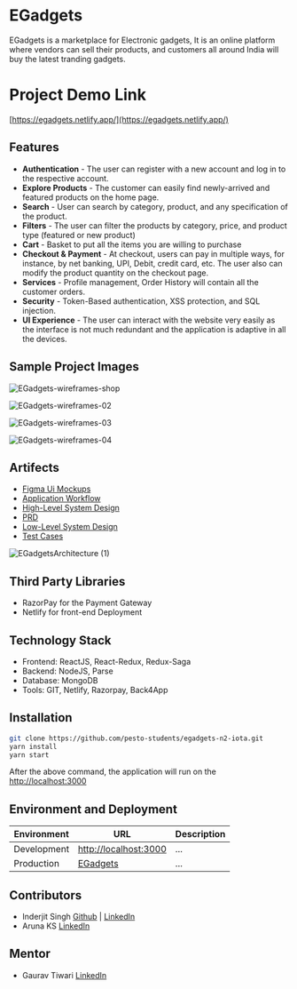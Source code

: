 # EGadgets

EGadgets is a marketplace for Electronic gadgets, It is an online platform where vendors can sell their products, and customers all around India will buy the latest tranding gadgets.


# Project Demo Link
[https://egadgets.netlify.app/](https://egadgets.netlify.app/)

## Features


- **Authentication** - The user can register with a new account and log in to the respective account.
- **Explore Products** - The customer can easily find newly-arrived and featured products on the home page.
- **Search** - User can search by category, product, and any specification of the product.
- **Filters** - The user can filter the products by category, price, and product type (featured or new product)
- **Cart** - Basket to put all the items you are willing to purchase
- **Checkout & Payment** - At checkout, users can pay in multiple ways, for instance, by net banking, UPI, Debit, credit card, etc. The user also can modify the product quantity on the checkout page.
- **Services** - Profile management, Order History will contain all the customer orders.
- **Security** - Token-Based authentication, XSS protection, and SQL injection.
- **UI Experience** - The user can interact with the website very easily as the interface is not much redundant and the application is adaptive in all the devices.

## Sample Project Images

![EGadgets-wireframes-shop](https://user-images.githubusercontent.com/44647061/123522789-3f1e5100-d6dd-11eb-8ef3-9850b1a4fe27.png)

![EGadgets-wireframes-02](https://user-images.githubusercontent.com/44647061/123522904-2498a780-d6de-11eb-98f5-4ef36f58f7a6.jpg)

![EGadgets-wireframes-03](https://user-images.githubusercontent.com/44647061/123522917-30846980-d6de-11eb-9bbf-038cc6e52f0c.jpg)

![EGadgets-wireframes-04](https://user-images.githubusercontent.com/44647061/123523068-04b5b380-d6df-11eb-89bf-c274fd46c66c.jpg)


## Artifects

- [Figma Ui Mockups](https://www.figma.com/file/QJP1Zy6D842atU3KG9ZBu0/EGadget-UI?node-id=12%3A138)
- [Application Workflow](https://drive.google.com/file/d/1-yIzXLN_dhlvJ2s4SHlmML5C2UdzRnTj/view?usp=sharing)
- [High-Level System Design](https://drive.google.com/file/d/1BE9LAdrVz7d_aEoloT_oJyoLwFTK17YX/view?usp=sharing)
- [PRD](https://docs.google.com/document/d/1txr0CqR3JriYC7a_rkH4zP9MR138vEbqg5aSSu3LaJc/edit?usp=sharing)
- [Low-Level System Design](https://docs.google.com/document/d/15xXio6GcOmjI7Njvu9trEBbOjIHNf5nBRdlZxrCso0k/edit?usp=sharing)
- [Test Cases](https://drive.google.com/file/d/16uDu1wW6jamNNuFii73TdAKJ0P00SOWC/view?usp=sharing)


![EGadgetsArchitecture (1)](https://user-images.githubusercontent.com/44647061/123522379-89520300-d6da-11eb-999f-31fda47f022b.png)


## Third Party Libraries

- RazorPay for the Payment Gateway
- Netlify for front-end Deployment

## Technology Stack

- Frontend: ReactJS, React-Redux, Redux-Saga
- Backend: NodeJS, Parse
- Database: MongoDB
- Tools: GIT, Netlify, Razorpay, Back4App

## Installation

```bash
git clone https://github.com/pesto-students/egadgets-n2-iota.git
yarn install
yarn start
```

After the above command, the application will run on the [http://localhost:3000](http://localhost:3000)

## Environment and Deployment

| Environment | URL                                            | Description |
| ----------- | ---------------------------------------------- | ----------- |
| Development | [http://localhost:3000](http://localhost:3000) | ...         |
| Production  | [EGadgets](https://egadgets.netlify.app/)      | ...         |

## Contributors

- Inderjit Singh [Github](https://github.com/Inderjit-fullstack-dev) | [LinkedIn](https://www.linkedin.com/in/inderjit-singh-997591175/)
- Aruna KS [LinkedIn](https://www.linkedin.com/in/arunaks)

## Mentor
- Gaurav Tiwari [LinkedIn](https://www.linkedin.com/in/gaurav-tiwari-b925b526)